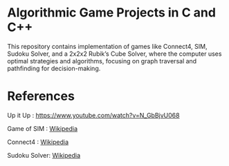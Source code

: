 # Algorithmic Game Projects in C and C++
This repository contains implementation of games like Connect4, SIM, Sudoku Solver, and a 2x2x2 Rubik’s Cube Solver, where the computer uses optimal strategies and algorithms, focusing on graph traversal and pathfinding for decision-making.

# References
Up it Up : https://www.youtube.com/watch?v=N_GbBjvU068

Game of SIM : [Wikipedia](https://en.wikipedia.org/wiki/Sim_(game))

Connect4 : [Wikipedia](https://en.wikipedia.org/wiki/Connect_Four)

Sudoku Solver: [Wikipedia](https://en.wikipedia.org/wiki/Sudoku)
